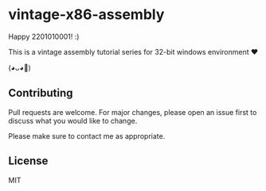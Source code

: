 # vintage-x86-assembly

Happy 2201010001! :)

This is a vintage assembly tutorial series for 32-bit windows environment ❤

(◕ᴗ◕🌸)

## Contributing
Pull requests are welcome. For major changes, please open an issue first to discuss what you would like to change.

Please make sure to contact me as appropriate.

## License
MIT